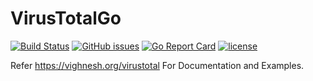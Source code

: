 # VirusTotalGo
[![Build Status](https://travis-ci.org/B-V-R/VirusTotal-API-2.0-Go.svg?branch=master)](https://travis-ci.org/B-V-R/VirusTotal-API-2.0-Go)
[![GitHub issues](https://img.shields.io/github/issues/B-V-R/VirusTotal-API-2.0-Go.svg?style=flat-square)]()
[![Go Report Card](https://goreportcard.com/badge/github.com/B-V-R/VirusTotal-API-2.0-Go)](https://goreportcard.com/report/github.com/B-V-R/VirusTotal-API-2.0-Go)
[![license](https://img.shields.io/github/license/B-V-R/VirusTotal-API-2.0-Go.svg?style=flat-square)]()

Refer https://vighnesh.org/virustotal For Documentation and Examples.

